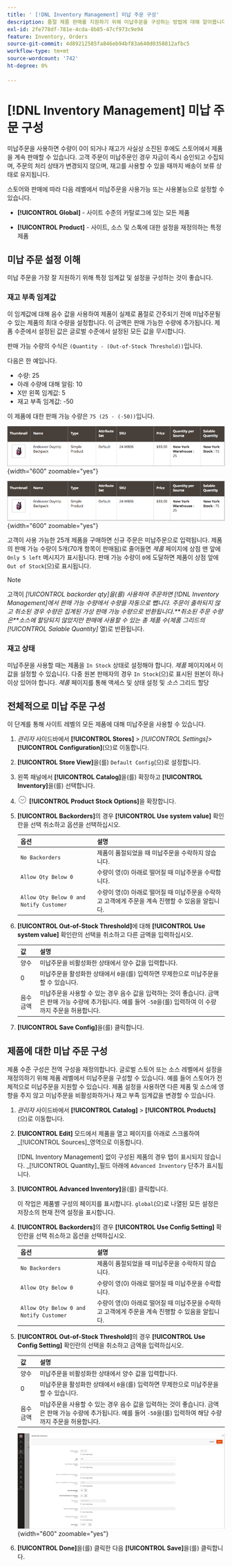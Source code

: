 ```yaml
---
title: ' [!DNL Inventory Management] 미납 주문 구성'
description: 품절 제품 판매를 지원하기 위해 미납주문을 구성하는 방법에 대해 알아봅니다.
exl-id: 2fe778df-781e-4cda-8b85-47cf973c9e94
feature: Inventory, Orders
source-git-commit: 4d89212585fa846eb94bf83a640d0358812afbc5
workflow-type: tm+mt
source-wordcount: '742'
ht-degree: 0%

---
```


# [!DNL Inventory Management] 미납 주문 구성

미납주문을 사용하면 수량이 0이 되거나 재고가 사실상 소진된 후에도 스토어에서 제품을 계속 판매할 수 있습니다. 고객 주문이 미납주문인 경우 자금이 즉시 승인되고 수집되며, 주문의 처리 상태가 변경되지 않으며, 재고를 사용할 수 있을 때까지 배송이 보류 상태로 유지됩니다.

스토어와 판매에 따라 다음 레벨에서 미납주문을 사용가능 또는 사용불능으로 설정할 수 있습니다.

- **[!UICONTROL Global]** - 사이트 수준의 카탈로그에 있는 모든 제품

- **[!UICONTROL Product]** - 사이트, 소스 및 스톡에 대한 설정을 재정의하는 특정 제품

## 미납 주문 설정 이해

미납 주문을 가장 잘 지원하기 위해 특정 임계값 및 설정을 구성하는 것이 좋습니다.

### 재고 부족 임계값

이 임계값에 대해 음수 값을 사용하여 제품이 실제로 품절로 간주되기 전에 미납주문될 수 있는 제품의 최대 수량을 설정합니다. 이 금액은 판매 가능한 수량에 추가됩니다. 제품 수준에서 설정된 값은 글로벌 수준에서 설정된 모든 값을 무시합니다.

판매 가능 수량의 수식은 `(Quantity - (Out-of-Stock Threshold))`입니다.

다음은 한 예입니다.

- 수량: 25
- 아래 수량에 대해 알림: 10
- X만 왼쪽 임계값: 5
- 재고 부족 임계값: -50

이 제품에 대한 판매 가능 수량은 `75 (25 - (-50))`입니다.

![미납주문 사용 전 판매 가능 수량 예](assets/inventory-backorders-before.png){width="600" zoomable="yes"}

![미납주문 사용 후 판매 가능 수량 예](assets/inventory-backorders-after.png){width="600" zoomable="yes"}

고객이 사용 가능한 25개 제품을 구매하면 신규 주문은 미납주문으로 입력됩니다. 제품의 판매 가능 수량이 5개(70개 항목이 판매됨)로 줄어들면 _제품_ 페이지에 상점 맨 앞에 `Only 5 left` 메시지가 표시됩니다. 판매 가능 수량이 `0`에 도달하면 제품이 상점 앞에 `Out of Stock`(으)로 표시됩니다.

>[!NOTE]
>
>고객이 _[!UICONTROL backorder qty]_을(를) 사용하여 주문하면 [!DNL Inventory Management]에서 판매 가능 수량에서 수량을 자동으로 뺍니다. 주문이 출하되지 않고 취소된 경우 수량은 집계된 가상 판매 가능 수량으로 반환됩니다.**_취소된 주문 수량은_**소스에 할당되지 않았지만 판매에 사용할 수 있는 총 제품 수(제품 그리드의_[!UICONTROL Salable Quantity]_ 열)로 반환됩니다.

<!--### Notify for Quantity Below JIRA MDVA-8099 MDVA-33783

The _Notify for Quantity Below_ configuration option is configurable at the global, source, and product levels. When it is enabled, the system sends an email notification when the product quantity reaches a level at or below the configured value. For this example, a notification is triggered when the product has a quantity of 10 or less. When backorders are enabled, _Notify for Quantity Below_ is determined by the Salable Quantity (`Salable Quantity = Quantity - (Out-of-Stock Threshold)`). -->

### 재고 상태

미납주문을 사용할 때는 제품을 `In Stock` 상태로 설정해야 합니다. _제품_ 페이지에서 이 값을 설정할 수 있습니다. 다중 원본 판매자의 경우 `In Stock`(으)로 표시된 원본이 하나 이상 있어야 합니다. _제품_ 페이지를 통해 액세스 및 상태 설정 및 _소스_ 그리드 할당

## 전체적으로 미납 주문 구성

이 단계를 통해 사이트 레벨의 모든 제품에 대해 미납주문을 사용할 수 있습니다.

1. _관리자_ 사이드바에서 **[!UICONTROL Stores]** > _[!UICONTROL Settings]_>**[!UICONTROL Configuration]**(으)로 이동합니다.

1. **[!UICONTROL Store View]**&#x200B;을(를) `Default Config`(으)로 설정합니다.

1. 왼쪽 패널에서 **[!UICONTROL Catalog]**&#x200B;을(를) 확장하고 **[!UICONTROL Inventory]**&#x200B;을(를) 선택합니다.

1. ![확장 선택기](../assets/icon-display-expand.png) **[!UICONTROL Product Stock Options]**&#x200B;을 확장합니다.

1. **[!UICONTROL Backorders]**&#x200B;의 경우 **[!UICONTROL Use system value]** 확인란을 선택 취소하고 옵션을 선택하십시오.

   | 옵션 | 설명 |
   | -- | -- |
   | `No Backorders` | 제품이 품절되었을 때 미납주문을 수락하지 않습니다. |
   | `Allow Qty Below 0` | 수량이 영(0) 아래로 떨어질 때 미납주문을 수락합니다. |
   | `Allow Qty Below 0 and Notify Customer` | 수량이 영(0) 아래로 떨어질 때 미납주문을 수락하고 고객에게 주문을 계속 진행할 수 있음을 알립니다. |

1. **[!UICONTROL Out-of-Stock Threshold]**&#x200B;에 대해 **[!UICONTROL Use system value]** 확인란의 선택을 취소하고 다른 금액을 입력하십시오.

   | 값 | 설명 |
   | -- | -- |
   | 양수 | 미납주문을 비활성화한 상태에서 양수 값을 입력합니다. |
   | 0 | 미납주문을 활성화한 상태에서 `0`을(를) 입력하면 무제한으로 미납주문을 할 수 있습니다. |
   | 음수 금액 | 미납주문을 사용할 수 있는 경우 음수 값을 입력하는 것이 좋습니다. 금액은 판매 가능 수량에 추가됩니다. 예를 들어 `-50`을(를) 입력하여 이 수량까지 주문을 허용합니다. |

1. **[!UICONTROL Save Config]**&#x200B;을(를) 클릭합니다.

## 제품에 대한 미납 주문 구성

제품 수준 구성은 전역 구성을 재정의합니다. 글로벌 스토어 또는 소스 레벨에서 설정을 재정의하기 위해 제품 레벨에서 미납주문을 구성할 수 있습니다. 예를 들어 스토어가 전체적으로 미납주문을 지원할 수 있습니다. 제품 설정을 사용하면 다른 제품 및 소스에 영향을 주지 않고 미납주문을 비활성화하거나 재고 부족 임계값을 변경할 수 있습니다.

1. _관리자_ 사이드바에서 **[!UICONTROL Catalog]** > **[!UICONTROL Products]**(으)로 이동합니다.

1. **[!UICONTROL Edit]** 모드에서 제품을 열고 페이지를 아래로 스크롤하여 _[!UICONTROL Sources]_영역으로 이동합니다.

   [!DNL Inventory Management] 없이 구성된 제품의 경우 탭이 표시되지 않습니다. _[!UICONTROL Quantity]_필드 아래에 `Advanced Inventory` 단추가 표시됩니다.

1. **[!UICONTROL Advanced Inventory]**&#x200B;을(를) 클릭합니다.

   이 작업은 제품별 구성의 페이지를 표시합니다. `global`(으)로 나열된 모든 설정은 저장소의 현재 전역 설정을 표시합니다.

1. **[!UICONTROL Backorders]**&#x200B;의 경우 **[!UICONTROL Use Config Setting]** 확인란을 선택 취소하고 옵션을 선택하십시오.

   | 옵션 | 설명 |
   | -- | -- |
   | `No Backorders` | 제품이 품절되었을 때 미납주문을 수락하지 않습니다. |
   | `Allow Qty Below 0` | 수량이 영(0) 아래로 떨어질 때 미납주문을 수락합니다. |
   | `Allow Qty Below 0 and Notify Customer` | 수량이 영(0) 아래로 떨어질 때 미납주문을 수락하고 고객에게 주문을 계속 진행할 수 있음을 알립니다. |

1. **[!UICONTROL Out-of-Stock Threshold]**&#x200B;의 경우 **[!UICONTROL Use Config Setting]** 확인란의 선택을 취소하고 금액을 입력하십시오.

   | 값 | 설명 |
   | -- | -- |
   | 양수 | 미납주문을 비활성화한 상태에서 양수 값을 입력합니다. |
   | 0 | 미납주문을 활성화한 상태에서 `0`을(를) 입력하면 무제한으로 미납주문을 할 수 있습니다. |
   | 음수 금액 | 미납주문을 사용할 수 있는 경우 음수 값을 입력하는 것이 좋습니다. 금액은 판매 가능 수량에 추가됩니다. 예를 들어 `-50`을(를) 입력하여 해당 수량까지 주문을 허용합니다. |

   ![미납주문에 대해 고급 인벤토리가 구성됨](assets/inventory-backorders-product-settings.png){width="600" zoomable="yes"}

1. **[!UICONTROL Done]**&#x200B;을(를) 클릭한 다음 **[!UICONTROL Save]**&#x200B;을(를) 클릭합니다.
